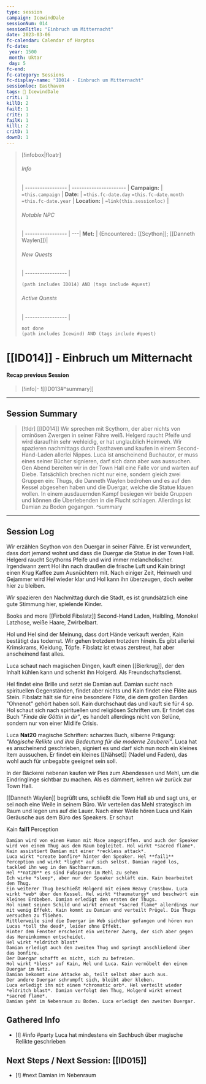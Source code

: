 ```yaml
---
type: session
campaign: IcewindDale
sessionNum: 014
sessionTitle: "Einbruch um Mitternacht"
date: 2023-03-06
fc-calendar: Calendar of Harptos
fc-date:
 year: 1500
 month: Uktar
 day: 5
fc-end:
fc-category: Sessions
fc-display-name: "ID014 - Einbruch um Mitternacht"
sessionloc: Easthaven
tags: 📅 IcewindDale
critL: 1
killD: 2
failE: 1
critE: 1
failK: 1
killL: 2
critD: 1
downD: 1
---
```

>[!infobox|floatr]
>###### Info
>  |
 > ----------------- | ---------------------- |
> **Campaign:** | `=this.campaign` |
> **Date:** | `=this.fc-date.day` `=this.fc-date.month` `=this.fc-date.year` |
> **Location:** | `=link(this.sessionloc)` |
> ###### Notable NPC
>  |
 > ----------------- | ---|
 > **Met:** | (Encountered:: [[Scython]]; [[Danneth Waylen]])|
 > ###### New Quests
>  |
 > ----------------- | 
 > ```tasks
 > (path includes ID014) AND (tags include #quest)
 > ```
 >###### Active Quests
>  |
 > ----------------- | 
 > ```tasks
 > not done
 > (path includes Icewind) AND (tags include #quest)
 > ```
# [[ID014]] - Einbruch um Mitternacht
#### Recap previous Session
>[!info]-
![[ID013#^summary]]

---


## Session Summary
> [!tldr] [[ID014]]
> Wir sprechen mit Scythorn, der aber nichts von ominösen Zwergen in seiner Fähre weiß. Helgerd raucht Pfeife und wird daraufhin sehr wehleidig, er hat unglaublich Heimweh. Wir spazieren nachmittags durch Easthaven und kaufen in einem Second-Hand-Laden allerlei Nippes. Luca ist anscheinend Buchautor, er muss eines seiner Bücher signieren, darf sich dann aber was aussuchen.
> Gen Abend bereiten wir in der Town Hall eine Falle vor und warten auf Diebe. Tatsächlich brechen nicht nur eine, sondern gleich zwei Gruppen ein: Thugs, die Danneth Waylen bedrohen und es auf den Kessel abgesehen haben und die Duergar, welche die Statue klauen wollen.
> In einem ausdauernden Kampf besiegen wir beide Gruppen und können die Überlebenden in die Flucht schlagen. Allerdings ist Damian zu Boden gegangen.
> ^summary
---

## Session Log

Wir erzählen Scython von den Duergar in seiner Fähre. Er ist verwundert, dass dort jemand wohnt und dass die Duergar die Statue in der Town Hall. Helgerd raucht Scythorns Pfeife und wird immer melancholischer.
Irgendwann zerrt Hol ihn nach draußen die frische Luft und Kain bringt einen Krug Kaffee zum Ausnüchtern mit. Nach einiger Zeit, Heimweh und Gejammer wird Hel wieder klar und Hol kann ihn überzeugen, doch weiter hier zu bleiben.

Wir spazieren den Nachmittag durch die Stadt, es ist grundsätzlich eine gute Stimmung hier, spielende Kinder.

Books and more
[[Firbold Fibslatz]] Second-Hand Laden, Halbling, Monokel Latzhose, weiße Haare, Zwirbelbart.

Hol und Hel sind der Meinung, dass dort Hände verkauft werden, Kain bestätigt das todernst. Wir gehen trotzdem trotzdem hinein. Es gibt allerlei Krimskrams, Kleidung, Töpfe. Fibslatz ist etwas zerstreut, hat aber anscheinend fast alles.

Luca schaut nach magischen Dingen, kauft einen [[Bierkrug]], der den Inhalt kühlen kann und schenkt ihn Holgerd. Als Freundschaftsdienst.

Hel findet eine Brille und setzt sie Damian auf. Damian sucht nach spirituellen Gegenständen, findet aber nichts und Kain findet eine Flöte aus Stein. Fibslatz hält sie für eine besondere Flöte, die dem großen Barden "Ohnenot" gehört haben soll. Kain durchschaut das und kauft sie für 4 sp. Hol schaut sich nach spirituellen und religiösen Schriften um. Er findet das Buch *"Finde die Göttin in dir"*, es handelt allerdings nicht von Selûne, sondern nur von einer Midlife Crisis.

Luca **Nat20** magische Schriften: scharzes Buch, silberne Prägung: *"Magische Relikte und ihre Bedeutung für die moderne Zauberei"*. Luca hat es anscheinend geschrieben, signiert es und darf sich nun noch ein kleines Item aussuchen. Er findet ein kleines [[Nähset]] (Nadel und Faden), das wohl auch für unbegabte geeignet sein soll.

In der Bäckerei nebenan kaufen wir Pies zum Abendessen und Mehl, um die Eindringlinge sichtbar zu machen. Als es dämmert, kehren wir zurück zur Town Hall.

[[Danneth Waylen]] begrüßt uns, schließt die Town Hall ab und sagt uns, er sei noch eine Weile in seinem Büro. Wir verteilen das Mehl strategisch im Raum und legen uns auf die Lauer.
Nach einer Weile hören Luca und Kain Geräusche aus dem Büro des Speakers.
Er schaut 

Kain **fail1** Perception

```ad-fight
Damian wird von einem Human mit Mace angegriffen. und auch der Speaker wird von einem Thug aus dem Raum begleitet. Hol wirkt *sacred flame*. Kain assistiert Damian mit einer *reckless attack*.
Luca wirkt *create bonfire* hinter den Speaker. Hel **fail1** Perception und wirkt *light* auf sich selbst. Damian raged los, tackled ihn weg in den Nachbarraum.
Hel **nat20** es sind Fußspuren im Mehl zu sehen
Ich wirke *sleep*, aber nur der Speaker schläft ein. Kain bearbeitet den Thug.
Ein weiterer Thug beschießt Holgerd mit einem Heavy Crossbow. Luca wirkt *web* über den Kessel. Hel wirkt *thaumaturgy* und beschwört ein kleines Erdbeben. Damian erledigt den ersten der Thugs.
Hol nimmt seinen Schild und wirkt erneut *sacred flame* allerdings nur mit wenig Effekt. Kain kommt zu Damian und verteilt Prügel. Die Thugs versuchen zu fliehen.
Mittlerweile sind die Duergar im Web sichtbar gefangen und hören nun Lucas *toll the dead*, leider ohne Effekt.
Hinter dem Fenster erscheint ein weiterer Zwerg, der sich aber gegen das Hereinkommen entscheidet.
Hel wirkt *eldritch blast*
Damian erledigt auch den zweiten Thug und springt anschließend über das bonfire.
Der Duergar schafft es nicht, sich zu befreien.
Hol wirkt *bless* auf Kain, Hel und Luca. Kain vermöbelt den einen Duergar im Netz.
Damian bekommt eine Attacke ab, teilt selbst aber auch aus.
Der andere Duergar schrumpft sich, bleibt aber kleben.
Luca erledigt ihn mit einem *chromatic orb*. Hel verteilt wieder *eldritch blast*. Damian verfolgt den Thug, Holgerd wirkt erneut *sacred flame*.
Damian geht im Nebenraum zu Boden. Luca erledigt den zweiten Duergar.
```

## Gathered Info
- [I] #info #party Luca hat mindestens ein Sachbuch über magische Relikte geschrieben

## Next Steps / Next Session: [[ID015]]
- [!] #next Damian im Nebenraum